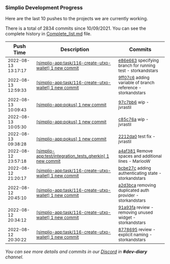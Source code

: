 
### Simplio Development Progress

Here are the last 10 pushes to the projects we are currently working.

There is a total of 2834 commits since 10/09/2021. You can see the complete history in
 [Complete_list.md](Complete_list.md) file.

| Push Time | Description | Commits |
| --- | --- | --- |
| <sub>2022-08-13 13:17:17</sub> | <sub>[[simplio-app:task/116\-create\-utxo\-wallet] 1 new commit](https://github.com/SimplioOfficial/simplio-app/commit/e86e66358f8157a03618079ce3ed78c2bd029f56)</sub> | <sub>[e86e663](https://github.com/SimplioOfficial/simplio-app/commit/e86e66358f8157a03618079ce3ed78c2bd029f56) specifying branch for running test - storkandstars</sub> |
| <sub>2022-08-13 12:59:33</sub> | <sub>[[simplio-app:task/116\-create\-utxo\-wallet] 1 new commit](https://github.com/SimplioOfficial/simplio-app/commit/9ff07c641c96f841a99da6d2dd0cb4b5d4c8cf7f)</sub> | <sub>[9ff07c6](https://github.com/SimplioOfficial/simplio-app/commit/9ff07c641c96f841a99da6d2dd0cb4b5d4c8cf7f) adding variable of branch reference - storkandstars</sub> |
| <sub>2022-08-13 10:09:43</sub> | <sub>[[simplio-app:pokus] 1 new commit](https://github.com/SimplioOfficial/simplio-app/commit/97c7bb6a5e220dfe7d39c4defbde64320f071287)</sub> | <sub>[97c7bb6](https://github.com/SimplioOfficial/simplio-app/commit/97c7bb6a5e220dfe7d39c4defbde64320f071287) wip - jvrastil</sub> |
| <sub>2022-08-13 10:05:30</sub> | <sub>[[simplio-app:pokus] 1 new commit](https://github.com/SimplioOfficial/simplio-app/commit/c85c76a275c3fc3d408ebdc80663180f653d0f9e)</sub> | <sub>[c85c76a](https://github.com/SimplioOfficial/simplio-app/commit/c85c76a275c3fc3d408ebdc80663180f653d0f9e) wip - jvrastil</sub> |
| <sub>2022-08-13 09:38:28</sub> | <sub>[[simplio-app:pokus] 1 new commit](https://github.com/SimplioOfficial/simplio-app/commit/2212da0b94bc124793e1d8c5dd2d09027492ed46)</sub> | <sub>[2212da0](https://github.com/SimplioOfficial/simplio-app/commit/2212da0b94bc124793e1d8c5dd2d09027492ed46) test fix - jvrastil</sub> |
| <sub>2022-08-12 23:57:18</sub> | <sub>[[simplio-app:test/integration\_tests\_gherkin] 1 new commit](https://github.com/SimplioOfficial/simplio-app/commit/a4af381f2c3be1415aa66c237343d1158250de12)</sub> | <sub>[a4af381](https://github.com/SimplioOfficial/simplio-app/commit/a4af381f2c3be1415aa66c237343d1158250de12) Remove spaces and additional lines - MariooW</sub> |
| <sub>2022-08-12 21:20:17</sub> | <sub>[[simplio-app:task/116\-create\-utxo\-wallet] 1 new commit](https://github.com/SimplioOfficial/simplio-app/commit/bcbe27caa34d1d5445f7f932aa14a22dd1d8452b)</sub> | <sub>[bcbe27c](https://github.com/SimplioOfficial/simplio-app/commit/bcbe27caa34d1d5445f7f932aa14a22dd1d8452b) adding authenticating state - storkandstars</sub> |
| <sub>2022-08-12 20:45:10</sub> | <sub>[[simplio-app:task/116\-create\-utxo\-wallet] 1 new commit](https://github.com/SimplioOfficial/simplio-app/commit/a2d3bca87823c4b654aa9f7294286ec7be009449)</sub> | <sub>[a2d3bca](https://github.com/SimplioOfficial/simplio-app/commit/a2d3bca87823c4b654aa9f7294286ec7be009449) removing duplicated auth provider - storkandstars</sub> |
| <sub>2022-08-12 20:34:12</sub> | <sub>[[simplio-app:task/116\-create\-utxo\-wallet] 1 new commit](https://github.com/SimplioOfficial/simplio-app/commit/91a93fae236157dc9c298a98a67eab3dbaebdb9a)</sub> | <sub>[91a93fa](https://github.com/SimplioOfficial/simplio-app/commit/91a93fae236157dc9c298a98a67eab3dbaebdb9a) review - removing unused widget - storkandstars</sub> |
| <sub>2022-08-12 20:30:22</sub> | <sub>[[simplio-app:task/116\-create\-utxo\-wallet] 1 new commit](https://github.com/SimplioOfficial/simplio-app/commit/8778695752924487286e716c938be933371188c7)</sub> | <sub>[8778695](https://github.com/SimplioOfficial/simplio-app/commit/8778695752924487286e716c938be933371188c7) review - explicit naming - storkandstars</sub> |

_You can see more details and commits in our [Discord](https://discord.gg/aKhjuwZmdP) in **#dev-diary** channel._
